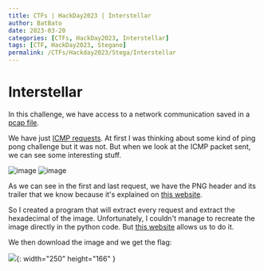 ```yaml
---
title: CTFs | HackDay2023 | Interstellar
author: BatBato
date: 2023-03-20
categories: [CTFs, HackDay2023, Interstellar]
tags: [CTF, HackDay2023, Stegano]
permalink: /CTFs/Hackday2023/Stega/Interstellar
---
```


# Interstellar
In this challenge, we have access to a network communication saved in a [pcap file](https://github.com/Nouman404/nouman404.github.io/blob/main/_posts/CTFs/Hackday2023/Stega/Interstellar/dump.pcap).

We have just [ICMP requests](https://en.wikipedia.org/wiki/Internet_Control_Message_Protocol). At first I was thinking about some kind of ping pong challenge but it was not. But when we look at the ICMP packet sent, we can see some interesting stuff.

![image](https://user-images.githubusercontent.com/73934639/226409512-4db567de-1237-4d36-bb2f-7ece32ee717e.png)
![image](https://user-images.githubusercontent.com/73934639/226409994-3eb84d14-22f9-46e8-94d2-a83b14156ea3.png)

As we can see in the first and last request, we have the PNG header and its trailer that we know because it's explained on [this website](https://www.garykessler.net/library/file_sigs.html).

So I created a program that will extract every request and extract the hexadecimal of the image. Unfortunately, I couldn't manage to recreate the image directly in the python code. But [this website](https://codepen.io/abdhass/full/jdRNdj) allows us to do it.

We then download the image and we get the flag:

![](https://github.com/Nouman404/nouman404.github.io/blob/main/_posts/CTFs/Hackday2023/Stega/Interstellar/index.png){: width="250" height="166" }
